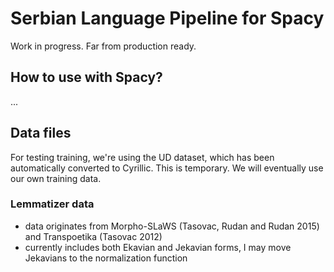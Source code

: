 # Serbian Language Pipeline for Spacy

Work in progress. Far from production ready.

## How to use with Spacy?

...

## Data files

For testing training, we're using the UD dataset, which has been automatically converted to Cyrillic. This is temporary. We will eventually use our own training data.

### Lemmatizer data

- data originates from Morpho-SLaWS (Tasovac, Rudan and Rudan 2015) and Transpoetika (Tasovac 2012)
- currently includes both Ekavian and Jekavian forms, I may move Jekavians to the normalization function  
